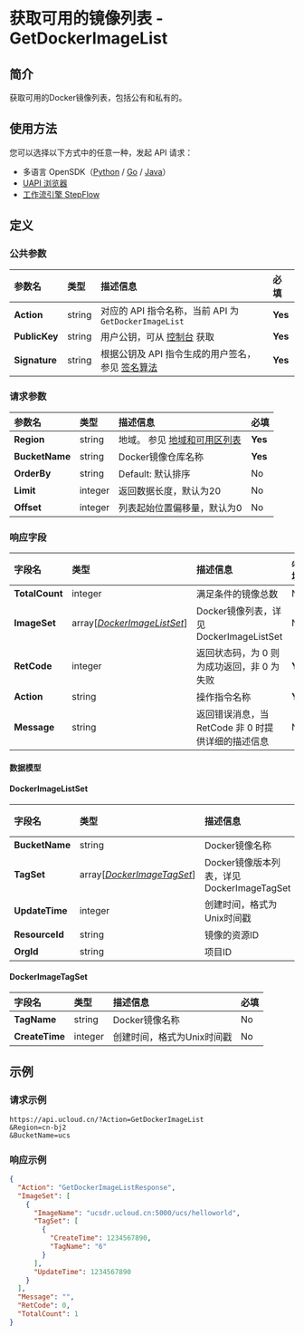 # 获取可用的镜像列表 - GetDockerImageList

## 简介

获取可用的Docker镜像列表，包括公有和私有的。





## 使用方法

您可以选择以下方式中的任意一种，发起 API 请求：
- 多语言 OpenSDK（[Python](https://github.com/ucloud/ucloud-sdk-python3) / [Go](https://github.com/ucloud/ucloud-sdk-go) / [Java](https://github.com/ucloud/ucloud-sdk-java)）
- [UAPI 浏览器](https://console.ucloud.cn/uapi/detail?id=GetDockerImageList)
- [工作流引擎 StepFlow](https://console.ucloud.cn/stepflow/manage/)

## 定义

### 公共参数

| 参数名 | 类型 | 描述信息 | 必填 |
|:---|:---|:---|:---|
| **Action**     | string  | 对应的 API 指令名称，当前 API 为 `GetDockerImageList`                        | **Yes** |
| **PublicKey**  | string  | 用户公钥，可从 [控制台](https://console.ucloud.cn/uapi/apikey) 获取                                             | **Yes** |
| **Signature**  | string  | 根据公钥及 API 指令生成的用户签名，参见 [签名算法](api/summary/signature.md)  | **Yes** |

### 请求参数

| 参数名 | 类型 | 描述信息 | 必填 |
|:---|:---|:---|:---|
| **Region** | string | 地域。 参见 [地域和可用区列表](api/summary/regionlist) |**Yes**|
| **BucketName** | string | Docker镜像仓库名称 |**Yes**|
| **OrderBy** | string | Default: 默认排序 |No|
| **Limit** | integer | 返回数据长度，默认为20 |No|
| **Offset** | integer | 列表起始位置偏移量，默认为0 |No|

### 响应字段

| 字段名 | 类型 | 描述信息 | 必填 |
|:---|:---|:---|:---|
| **TotalCount** | integer | 满足条件的镜像总数 |No|
| **ImageSet** | array[[*DockerImageListSet*](#DockerImageListSet)] | Docker镜像列表，详见 DockerImageListSet |No|
| **RetCode** | integer | 返回状态码，为 0 则为成功返回，非 0 为失败 |**Yes**|
| **Action** | string | 操作指令名称 |**Yes**|
| **Message** | string | 返回错误消息，当 RetCode 非 0 时提供详细的描述信息 |No|

#### 数据模型


#### DockerImageListSet

| 字段名 | 类型 | 描述信息 | 必填 |
|:---|:---|:---|:---|
| **BucketName** | string | Docker镜像名称 |No|
| **TagSet** | array[[*DockerImageTagSet*](#DockerImageTagSet)] | Docker镜像版本列表，详见 DockerImageTagSet |No|
| **UpdateTime** | integer | 创建时间，格式为Unix时间戳 |No|
| **ResourceId** | string | 镜像的资源ID |No|
| **OrgId** | string | 项目ID |No|

#### DockerImageTagSet

| 字段名 | 类型 | 描述信息 | 必填 |
|:---|:---|:---|:---|
| **TagName** | string | Docker镜像名称 |No|
| **CreateTime** | integer | 创建时间，格式为Unix时间戳 |No|

## 示例

### 请求示例
    
```
https://api.ucloud.cn/?Action=GetDockerImageList
&Region=cn-bj2
&BucketName=ucs
```

### 响应示例
    
```json
{
  "Action": "GetDockerImageListResponse",
  "ImageSet": [
    {
      "ImageName": "ucsdr.ucloud.cn:5000/ucs/helloworld",
      "TagSet": [
        {
          "CreateTime": 1234567890,
          "TagName": "6"
        }
      ],
      "UpdateTime": 1234567890
    }
  ],
  "Message": "",
  "RetCode": 0,
  "TotalCount": 1
}
```




